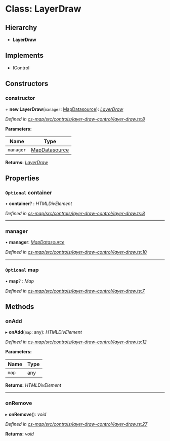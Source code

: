 # Class: LayerDraw

## Hierarchy

* **LayerDraw**

## Implements

* IControl

## Constructors

###  constructor

\+ **new LayerDraw**(`manager`: [MapDatasource](_cs_map_src_datasources_map_datasource_.mapdatasource.md)): *[LayerDraw](_cs_map_src_controls_layer_draw_control_layer_draw_.layerdraw.md)*

*Defined in [cs-map/src/controls/layer-draw-control/layer-draw.ts:8](https://github.com/RichardHovenkamp/csnext/blob/0e0b9b29/packages/cs-map/src/controls/layer-draw-control/layer-draw.ts#L8)*

**Parameters:**

Name | Type |
------ | ------ |
`manager` | [MapDatasource](_cs_map_src_datasources_map_datasource_.mapdatasource.md) |

**Returns:** *[LayerDraw](_cs_map_src_controls_layer_draw_control_layer_draw_.layerdraw.md)*

## Properties

### `Optional` container

• **container**? : *HTMLDivElement*

*Defined in [cs-map/src/controls/layer-draw-control/layer-draw.ts:8](https://github.com/RichardHovenkamp/csnext/blob/0e0b9b29/packages/cs-map/src/controls/layer-draw-control/layer-draw.ts#L8)*

___

###  manager

• **manager**: *[MapDatasource](_cs_map_src_datasources_map_datasource_.mapdatasource.md)*

*Defined in [cs-map/src/controls/layer-draw-control/layer-draw.ts:10](https://github.com/RichardHovenkamp/csnext/blob/0e0b9b29/packages/cs-map/src/controls/layer-draw-control/layer-draw.ts#L10)*

___

### `Optional` map

• **map**? : *Map*

*Defined in [cs-map/src/controls/layer-draw-control/layer-draw.ts:7](https://github.com/RichardHovenkamp/csnext/blob/0e0b9b29/packages/cs-map/src/controls/layer-draw-control/layer-draw.ts#L7)*

## Methods

###  onAdd

▸ **onAdd**(`map`: any): *HTMLDivElement*

*Defined in [cs-map/src/controls/layer-draw-control/layer-draw.ts:12](https://github.com/RichardHovenkamp/csnext/blob/0e0b9b29/packages/cs-map/src/controls/layer-draw-control/layer-draw.ts#L12)*

**Parameters:**

Name | Type |
------ | ------ |
`map` | any |

**Returns:** *HTMLDivElement*

___

###  onRemove

▸ **onRemove**(): *void*

*Defined in [cs-map/src/controls/layer-draw-control/layer-draw.ts:27](https://github.com/RichardHovenkamp/csnext/blob/0e0b9b29/packages/cs-map/src/controls/layer-draw-control/layer-draw.ts#L27)*

**Returns:** *void*
